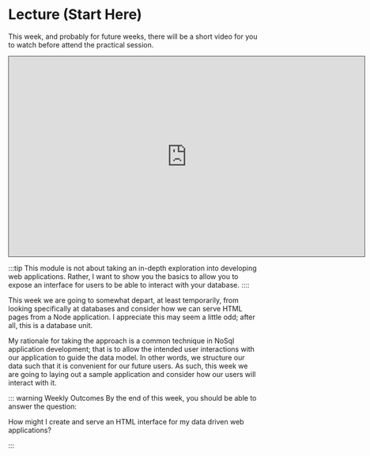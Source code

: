 # Lecture (Start Here)

This week, and probably for future weeks, there will be a short video for you to watch before attend the practical session. 

<iframe src="https://solent.cloud.panopto.eu/Panopto/Pages/Embed.aspx?id=eec820d7-2410-469a-87ab-adb400fc6f74&autoplay=false&offerviewer=true&showtitle=true&showbrand=false&captions=true&interactivity=all" height="405" width="720" style="border: 1px solid #464646;" allowfullscreen allow="autoplay"></iframe>

:::tip
This module is not about taking an in-depth exploration into developing web applications. Rather, I want to show you the basics to allow you to expose an interface for users to be able to interact with your database.
::::

This week we are going to somewhat depart, at least temporarily, from looking specifically at databases and consider how we can serve HTML pages from a Node application. I appreciate this may seem a little odd; after all, this is a database unit.

My rationale for taking the approach is a common technique in NoSql application development; that is to allow the intended user interactions with our application to guide the data model. In other words, we structure our data such that it is convenient for our future users. As such, this week we are going to laying out a sample application and consider how our users will interact with it.

::: warning Weekly Outcomes
By the end of this week, you should be able to answer the question:

How might I create and serve an HTML interface for my data driven web applications?

:::